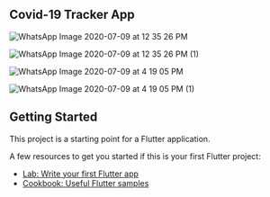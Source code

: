 ## Covid-19 Tracker App

![WhatsApp Image 2020-07-09 at 12 35 26 PM](https://user-images.githubusercontent.com/66554769/87030683-993db200-c1ff-11ea-82dd-11c783fde11e.jpeg)

![WhatsApp Image 2020-07-09 at 12 35 26 PM (1)](https://user-images.githubusercontent.com/66554769/87030687-9b077580-c1ff-11ea-8b6d-b8642a2a2659.jpeg)

![WhatsApp Image 2020-07-09 at 4 19 05 PM](https://user-images.githubusercontent.com/66554769/87030962-f9345880-c1ff-11ea-8684-b66ef627c10f.jpeg)

![WhatsApp Image 2020-07-09 at 4 19 05 PM (1)](https://user-images.githubusercontent.com/66554769/87030965-fa658580-c1ff-11ea-9486-7bba385f1f7e.jpeg)


## Getting Started

This project is a starting point for a Flutter application.

A few resources to get you started if this is your first Flutter project:

- [Lab: Write your first Flutter app](https://flutter.dev/docs/get-started/codelab)
- [Cookbook: Useful Flutter samples](https://flutter.dev/docs/cookbook)
